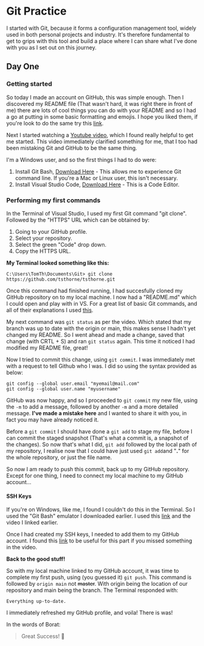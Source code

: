 # Git Practice

I started with Git, because it forms a configuration management tool, widely used in both personal projects and industry. It's therefore fundamental to get to grips with this tool and build a place where I can share what I've done with you as I set out on this journey.

## Day One

### Getting started

So today I made an account on GitHub, this was simple enough. Then I discovered my README file (That wasn't hard, it was right there in front of me) there are lots of cool things you can do with your README and so I had a go at putting in some basic formatting and emojis. I hope you liked them, if you're look to do the same try this [link](https://github.com/ikatyang/emoji-cheat-sheet/blob/master/README.md).

Next I started watching a [Youtube video](https://www.youtube.com/watch?v=RGOj5yH7evk), which I found really helpful to get me started. This video immediately clarified something for me, that I too had been mistaking Git and GitHub to be the same thing. 

I'm a Windows user, and so the first things I had to do were:

1. Install Git Bash, [Download Here](https://git-scm.com/download/win)  - This allows me to experience Git command line. If you're a Mac or Linux user, this isn't necessary.
2. Install Visual Studio Code, [Download Here](https://code.visualstudio.com/) - This is a Code Editor. 


### Performing my first commands

In the Terminal of Visual Studio, I used my first Git command "git clone". Followed by the "HTTPS" URL which can be obtained by:

1. Going to your GitHub profile.
2. Select your repository.
3. Select the green "Code" drop down.
4. Copy the HTTPS URL.

**My Terminal looked something like this:**
```
C:\Users\TomTh\Documents\Git> git clone https://github.com/tsthorne/tsthorne.git
```
Once this command had finished running, I had succesfully cloned my GitHub repository on to my local machine. I now had a "README.md" which I could open and play with in VS. For a great list of basic Git commands, and all of their explanations I used [this](https://confluence.atlassian.com/bitbucketserver/basic-git-commands-776639767.html).

My next command was `git status` as per the video. Which stated that my branch was up to date with the origin or main, this makes sense I hadn't yet changed my README. So I went ahead and made a change, saved that change (with CRTL + S) and ran `git status` again. This time it noticed I had modified my README file, great!

Now I tried to commit this change, using `git commit`. I was immediately met with a request to tell Github who I was. I did so using the syntax provided as below:
```
git config --global user.email "myemail@mail.com"
git config --global user.name "myusername"
```
GitHub was now happy, and so I proceeded to `git commit` my new file, using the `-m` to add a message, followed by another `-m` and a more detailed message. **I've made a mistake here** and I wanted to share it with you, in fact you may have already noticed it.

Before a `git commit` I should have done a `git add` to stage my file, before I can commit the staged snapshot (That's what a commit is, a snapshot of the changes). So now that's what I did, `git add` followed by the local path of my repository, I realise now that I could have just used `git add`and "**.**" for the whole repository, or just the file name.

So now I am ready to push this commit, back up to my GitHub repository. Except for one thing, I need to connect my local machine to my GitHub account...

#### SSH Keys

If you're on Windows, like me, I found I couldn't do this in the Terminal. So I used the "Git Bash" emulator I downloaded earlier. I used this [link](https://docs.github.com/en/authentication/connecting-to-github-with-ssh/generating-a-new-ssh-key-and-adding-it-to-the-ssh-agent?utm_source=Blog) and the video I linked earlier.

Once I had created my SSH keys, I needed to add them to my GitHub account. I found this [link](https://docs.github.com/en/authentication/connecting-to-github-with-ssh/adding-a-new-ssh-key-to-your-github-account) to be useful for this part if you missed something in the video.

**Back to the good stuff!**

So with my local machine linked to my GitHub account, it was time to complete my first push, using (you guessed it) `git push`. This command is followed by `origin main` not ~~master~~. With origin being the location of our repository and main being the branch. The Terminal responded with:

```
Everything up-to-date.
```

I immediately refreshed my GitHub profile, and voila! There is was! 

In the words of Borat:
> Great Success! :love_you_gesture: